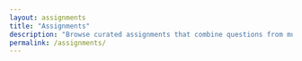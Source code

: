 ```yaml
---
layout: assignments
title: "Assignments"
description: "Browse curated assignments that combine questions from multiple subjects to create comprehensive learning experiences"
permalink: /assignments/
---
```

